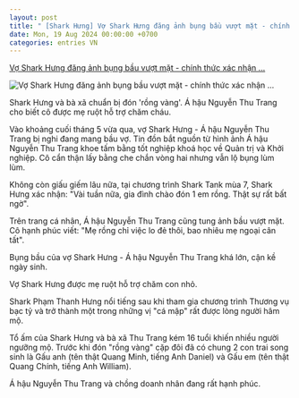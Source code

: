 ```yaml
---
layout: post
title: " [Shark Hưng] Vợ Shark Hưng đăng ảnh bụng bầu vượt mặt - chính thức xác nhận ..."
date: Mon, 19 Aug 2024 00:00:00 +0700
categories: entries VN
---
```

[Vợ Shark Hưng đăng ảnh bụng bầu vượt mặt - chính thức xác nhận ...](https://ngoisao.vn/hau-truong/chuyen-lang-sao/vo-shark-hung-dang-anh-bung-bau-vuot-mat-chinh-thuc-xac-nhan-san-rong-vang-thanh-cong-433594.htm)

![Vợ Shark Hưng đăng ảnh bụng bầu vượt mặt - chính thức xác nhận ...](https://s1.media.ngoisao.vn/news/2024/08/19/hung-bau-bfd-ngoisaovn-w1200-h720.jpg)

Shark Hưng và bà xã chuẩn bị đón 'rồng vàng'. Á hậu Nguyễn Thu Trang cho biết cô được mẹ ruột hỗ trợ chăm cháu.

Vào khoảng cuối tháng 5 vừa qua, vợ Shark Hưng - Á hậu Nguyễn Thu Trang bị nghi đang mang bầu vợ. Tin đồn bắt nguồn từ hình ảnh Á hậu Nguyễn Thu Trang khoe tấm bằng tốt nghiệp khoá học về Quản trị và Khởi nghiệp. Cô cẩn thận lấy bằng che chắn vòng hai nhưng vẫn lộ bụng lùm lùm.

Không còn giấu giếm lâu nữa, tại chương trình Shark Tank mùa 7, Shark Hưng xác nhận: "Vài tuần nữa, gia đình chào đón 1 em rồng. Thật sự rất bất ngờ".

Trên trang cá nhân, Á hậu Nguyễn Thu Trang cũng tung ảnh bầu vượt mặt. Cô hạnh phúc viết: "Mẹ rồng chỉ việc lo đẻ thôi, bao nhiêu mẹ ngoại cân tất".

Bụng bầu của vợ Shark Hưng - Á hậu Nguyễn Thu Trang khá lớn, cận kề ngày sinh.

Vợ Shark Hưng được mẹ ruột hỗ trợ chăm con nhỏ.

Shark Phạm Thanh Hưng nổi tiếng sau khi tham gia chương trình Thương vụ bạc tỷ và trở thành một trong những vị "cá mập" rất được lòng người hâm mộ.

Tổ ấm của Shark Hưng và bà xã Thu Trang kém 16 tuổi khiến nhiều người ngưỡng mộ. Trước khi đón "rồng vàng" cặp đôi đã có chung 2 con trai song sinh là Gấu anh (tên thật Quang Minh, tiếng Anh Daniel) và Gấu em (tên thật Quang Chính, tiếng Anh William).

Á hậu Nguyễn Thu Trang và chồng doanh nhân đang rất hạnh phúc.

